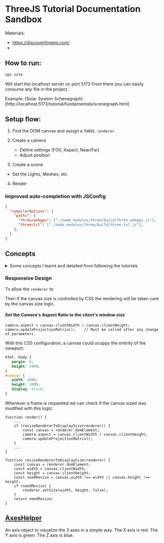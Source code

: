 # ThreeJS Tutorial Documentation Sandbox

Materials:

-  https://discoverthreejs.com/
-

## How to run:

```bash
npx vite
```

Will start the localhost server on port 5173
From there you can easily consume any file in the project.

Example:
(Solar System Schenegraph)[http://localhost:5173/tutorial/fundamentals/scenegraph.html]

## Setup flow:

1. Find the DOM canvas and assign a `THREE.renderer`
2. Create a camera

   -  Define settings (FOV, Aspect, Near/Far)
   -  Adjust position

3. Create a scene

-  Set the Lights, Meshes, etc

4. Render

### Improved auto-completion with JSConfig

```JSON
{
  "compilerOptions": {
    "paths": {
      "three/webgpu": ["./node_modules/three/build/three.webgpu.js"],
      "three/tsl": ["./node_modules/three/build/three.tsl.js"],
    },
  }
}
```

## Concepts

<details>

<summary>Some concepts I learnt and detailed from following the tutorials</summary>

`Camera`

Camera settings:

-  FOV - Field of View
-  Aspect =
-  Near & Far

These four settings define a `frustum`

``

`Lights`
Settings:

-  `color`: Hue of the light
-  `intensity`: Strength of the light
-  `position` => light.position.set(x,y,z)

> Basic materials (`THREE.MeshBasicMaterial`) are not affected by light, so it's required to use at least one like `THREE.MeshPhongMaterial` because it has some shininess.

</details>

### Responsive Design

To allow the `renderer` to

Then if the canvas size is controlled by CSS the rendering will be taken care by the canvas size logic.

#### Set the Camera's Aspect Ratio to the client's window size

```JS
camera.aspect = canvas.clientWidth / canvas.clientHeight;
camera.updateProjectionMatrix();	// Must be called after any change of parameters.
```

With this CSS configuration, a canvas could ocuppy the entirity of the viewport:

```CSS
html, body {
   margin: 0;
   height: 100%;
}
#canvas {
   width: 100%;
   height: 100%;
   display: block;
}
```

Whenever a frame is requested we can check if the canvas sized was modified with this logic:

```JS
function render() {
	...
	if (resizeRendererToDisplaySize(renderer)) {
		const canvas = renderer.domElement;
		camera.aspect = canvas.clientWidth / canvas.clientHeight;
		camera.updateProjectionMatrix();
	}
	...
}

function resizeRendererToDisplaySize(renderer) {
	const canvas = renderer.domElement;
	const width = canvas.clientWidth;
	const height = canvas.clientHeight;
	const needResize = canvas.width !== width || canvas.height !== height;
	if (needResize) {
		renderer.setSize(width, height, false);
	}
	return needResize;
}
```

## [AxesHelper](https://threejs.org/docs/#api/en/helpers/AxesHelper)

An axis object to visualize the 3 axes in a simple way.
The X axis is red. The Y axis is green. The Z axis is blue.

